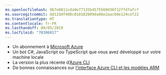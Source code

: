 ```yaml
---
ms.openlocfilehash: 967e0811cda9e77135b4575560d36f12ffdfafcf
ms.sourcegitcommit: dd12ddf408c010182b09da88e2aac0de124cef22
ms.translationtype: HT
ms.contentlocale: fr-FR
ms.lasthandoff: 09/05/2019
ms.locfileid: "70386017"
---
```

- Un abonnement à [Microsoft Azure](https://azure.microsoft.com/free/)
- Un bot C#, JavaScript ou TypeScript que vous avez développé sur votre machine locale
- La version la plus récente d’[Azure CLI](https://docs.microsoft.com/cli/azure/?view=azure-cli-latest)
- De bonnes connaissances sur [l’interface Azure CLI et les modèles ARM](https://docs.microsoft.com/azure/azure-resource-manager/resource-group-overview)

<!-- - If you don't have an Azure subscription, create a [free account](https://azure.microsoft.com/free/) before you begin.
- Install the latest version of the [Azure cli tool](https://docs.microsoft.com/cli/azure/install-azure-cli?view=azure-cli-latest).
- Install latest version of the [MSBot](https://github.com/Microsoft/botbuilder-tools/tree/master/packages/MSBot) tool.
- Install latest released version of the [Bot Framework Emulator](https://aka.ms/Emulator-wiki-getting-started).
- Install and configure [ngrok](https://github.com/Microsoft/BotFramework-Emulator/wiki/Tunneling-%28ngrok%29). 
- Knowledge of [Managing bot resources](~/v4sdk/bot-file-basics.md).

With msbot 4.3.2 and later, you need Azure CLI version 2.0.54 or later. If you installed the botservice extension, remove it with this command.

```cmd
az extension remove --name botservice
``` -->
